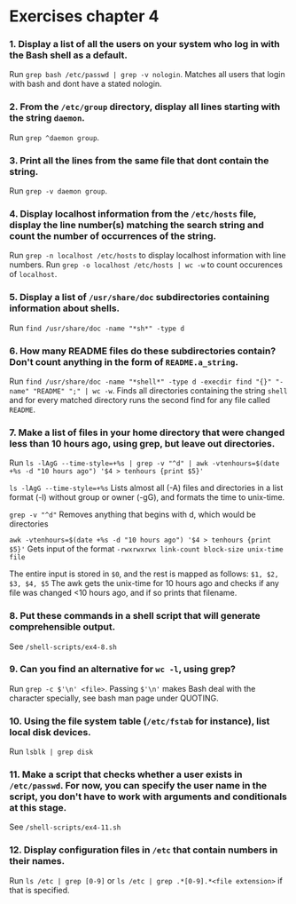 # Exercises chapter 4
### 1. Display a list of all the users on your system who log in with the Bash shell as a default.
Run `grep bash /etc/passwd | grep -v nologin`. Matches all users that login with bash and dont have a stated nologin.

### 2. From the `/etc/group` directory, display all lines starting with the string `daemon`.
Run `grep ^daemon group`.

### 3. Print all the lines from the same file that dont contain the string.
Run `grep -v daemon group`.

### 4. Display localhost information from the `/etc/hosts` file, display the line number(s) matching the search string and count the number of occurrences of the string.
Run `grep -n localhost /etc/hosts` to display localhost information with line numbers.
Run `grep -o localhost /etc/hosts | wc -w` to count occurences of `localhost`.

### 5. Display a list of `/usr/share/doc` subdirectories containing information about shells.
Run `find /usr/share/doc -name "*sh*" -type d`

### 6. How many README files do these subdirectories contain? Don't count anything in the form of `README.a_string`.
Run `find /usr/share/doc -name "*shell*" -type d -execdir find "{}" "-name" "README" ";" | wc -w`. Finds all directories containing the string `shell` and for every matched directory runs the second find for any file called `README`.

### 7. Make a list of files in your home directory that were changed less than 10 hours ago, using grep, but leave out directories.
Run `ls -lAgG --time-style=+%s | grep -v "^d" | awk -vtenhours=$(date +%s -d "10 hours ago") '$4 > tenhours {print $5}'`

`ls -lAgG --time-style=+%s` Lists almost all (-A) files and directories in a list format (-l) without group or owner (-gG), and formats the time to unix-time. 

`grep -v "^d"` Removes anything that begins with d, which would be directories

`awk -vtenhours=$(date +%s -d "10 hours ago") '$4 > tenhours {print $5}'` Gets input of the format `-rwxrwxrwx link-count block-size unix-time file`

The entire input is stored in `$0`, and the rest is mapped as follows: `$1, $2, $3, $4, $5`
The awk gets the unix-time for 10 hours ago and checks if any file was changed <10 hours ago, and if so prints that filename.

### 8. Put these commands in a shell script that will generate comprehensible output.
See `/shell-scripts/ex4-8.sh`

### 9. Can you find an alternative for `wc -l`, using grep?
Run `grep -c $'\n' <file>`. Passing `$'\n'` makes Bash deal with the character specially, see bash man page under QUOTING. 

### 10. Using the file system table (`/etc/fstab` for instance), list local disk devices.
Run `lsblk | grep disk`

### 11. Make a script that checks whether a user exists in `/etc/passwd`. For now, you can specify the user name in the script, you don't have to work with arguments and conditionals at this stage.
See `/shell-scripts/ex4-11.sh`

### 12. Display configuration files in `/etc` that contain numbers in their names.
Run `ls /etc | grep [0-9]` or `ls /etc | grep .*[0-9].*<file extension>` if that is specified.
